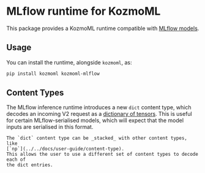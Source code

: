 # MLflow runtime for KozmoML

This package provides a KozmoML runtime compatible with [MLflow
models](https://www.mlflow.org/docs/latest/models.html).

## Usage

You can install the runtime, alongside `kozmoml`, as:

```bash
pip install kozmoml kozmoml-mlflow
```

## Content Types

The MLflow inference runtime introduces a new `dict` content type, which
decodes an incoming V2 request as a [dictionary of
tensors](https://www.mlflow.org/docs/latest/models.html#deploy-mlflow-models).
This is useful for certain MLflow-serialised models, which will expect that the
model inputs are serialised in this format.

```{note}
The `dict` content type can be _stacked_ with other content types, like
[`np`](../../docs/user-guide/content-type).
This allows the user to use a different set of content types to decode each of
the dict entries.
```
